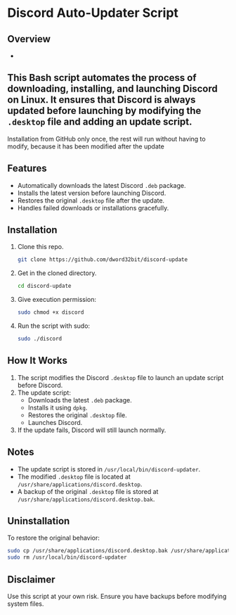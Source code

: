 # Discord Auto-Updater Script

## Overview
-
This Bash script automates the process of downloading, installing, and launching Discord on Linux. It ensures that Discord is always updated before launching by modifying the `.desktop` file and adding an update script.
-
Installation from GitHub only once, the rest will run without having to modify, because it has been modified after the update

## Features
- Automatically downloads the latest Discord `.deb` package.
- Installs the latest version before launching Discord.
- Restores the original `.desktop` file after the update.
- Handles failed downloads or installations gracefully.

## Installation
1. Clone this repo.
   ```bash
   git clone https://github.com/dword32bit/discord-update
   ```
3. Get in the cloned directory.
   ```bash
   cd discord-update
   ```
5. Give execution permission:
   ```bash
   sudo chmod +x discord
   ```
6. Run the script with sudo:
   ```bash
   sudo ./discord
   ```

## How It Works
1. The script modifies the Discord `.desktop` file to launch an update script before Discord.
2. The update script:
   - Downloads the latest `.deb` package.
   - Installs it using `dpkg`.
   - Restores the original `.desktop` file.
   - Launches Discord.
3. If the update fails, Discord will still launch normally.

## Notes
- The update script is stored in `/usr/local/bin/discord-updater`.
- The modified `.desktop` file is located at `/usr/share/applications/discord.desktop`.
- A backup of the original `.desktop` file is stored at `/usr/share/applications/discord.desktop.bak`.

## Uninstallation
To restore the original behavior:
```bash
sudo cp /usr/share/applications/discord.desktop.bak /usr/share/applications/discord.desktop
sudo rm /usr/local/bin/discord-updater
```

## Disclaimer
Use this script at your own risk. Ensure you have backups before modifying system files.

